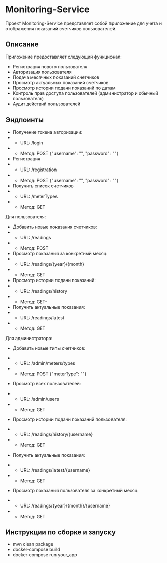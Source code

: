 # Monitoring-Service

Проект Monitoring-Service представляет собой приложение для учета и отображения показаний счетчиков
пользователей.

## Описание

Приложение предоставляет следующий функционал:

- Регистрация нового пользователя
- Авторизация пользователя
- Подача месячных показаний счетчиков
- Просмотр актуальных показаний счетчиков
- Просмотр истории подачи показаний по датам
- Контроль прав доступа пользователей (администратор и обычный пользователь)
- Аудит действий пользователей

## Эндпоинты

- Получение токена авторизации:
-
    - URL: /login
-
    - Метод: POST
      {"username": "",
      "password": ""}
- Регистрация
-
    - URL: /registration
-
    - Метод: POST
      {"username": "",
      "password": ""}
- Получить список счетчиков
-
    - URL: /meterTypes
-
    - Метод: GET

Для пользователя:

- Добавить новые показания счетчиков:
-
    - URL: /readings
-
    - Метод: POST
- Просмотр показаний за конкретный месяц:
-
    - URL: /readings/{year}/{month}
-
    - Метод: GET
- Просмотр истории подачи показаний:
-
    - URL: /readings/history
-
    - Метод: GET-
- Получить актуальные показания:
-
    - URL: /readings/latest
-
    - Метод: GET

Для администратора:

- Добавить новые типы счетчиков:
-
    - URL: /admin/meters/types
-
    - Метод: POST
      {"meterType": ""}

- Просмотр всех пользователей:
-
    - URL: /admin/users
-
    - Метод: GET
- Просмотр истории подачи показаний пользователя:
-
    - URL: /readings/history/{username}
-
    - Метод: GET
- Получить актуальные показания:
-
    - URL: /readings/latest/{username}
-
    - Метод: GET
- Просмотр показаний пользователя за конкретный месяц:
-
    - URL: /readings/{year}/{month}/{username}
-
    - Метод: GET

## Инструкции по сборке и запуску

- mvn clean package
- docker-compose build
- docker-compose run your_app


